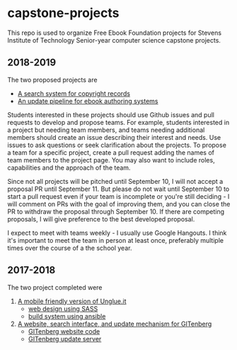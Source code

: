 # capstone-projects
This repo is used to organize Free Ebook Foundation projects for Stevens Institute of Technology Senior-year computer science capstone projects.

## 2018-2019

The two proposed projects are

 - [A search system for copyright records](copyright-renewals.md)
 - [An update pipeline for ebook authoring systems](pipeline.md)
 
Students interested in these projects should use Github issues and pull requests to develop and propose teams. For example, students interested in a project but needing team members, and teams needing additional members should create an issue describing their interest and needs. Use issues to ask questions or seek clarification about the projects. To propose a team for a specific project, create a pull request adding the names of team members to the project page. You may also want to include roles, capabilities and the approach of the team. 

Since not all projects will be pitched until September 10, I will not accept a proposal PR until September 11. But please do not wait until September 10 to start a pull request even if your team is incomplete or you're still deciding - I will comment on PRs with the goal of improving them, and you can close the PR to withdraw the proposal through September 10. If there are competing proposals, I will give preference to the best developed proposal. 

I expect to meet with teams weekly - I usually use Google Hangouts. I think it's important to meet the team in person at least once, preferably multiple times over the course of a the school year.

## 2017-2018

The two project completed were
 1. [A mobile friendly version of Unglue.it](https://m.unglue.it)
    - [web design using SASS](https://github.com/EbookFoundation/regluit)
    - [build system using ansible](https://github.com/EbookFoundation/regluit-provisioning)
 2. [A website, search interface, and update mechanism for GITenberg](https://www.gitenberg.org/)
    - [GITenberg website code](https://github.com/gitenberg-dev/giten_site)
    - [GITenberg update server](https://github.com/gitenberg-dev/gitberg-autoupdate)